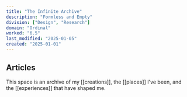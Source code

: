 ```yaml
---
title: "The Infinite Archive"
description: "Formless and Empty"
division: ["Design", "Research"]
domain: "Ordinal"
worked: "6.5"
last_modified: "2025-01-05"
created: "2025-01-01"
---
```

## Articles

This space is an archive of my [[creations]], the [[places]] I've been, and the [[experiences]] that have shaped me.
